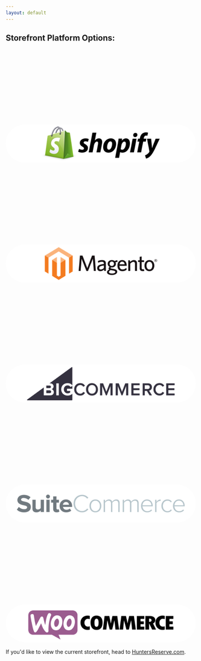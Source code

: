 ```yaml
---
layout: default
---
```


<style>
img { border-radius: 50px; margin-top: 200px; }
</style>

## Storefront Platform Options:

[![Shopify](./img/logo-shopify.png)](https://shopify.adventureyoucantaste.com)

![Magento](./img/logo-magento.png)

![BigCommerce](./img/logo-bigcommerce.png)

![SuiteCommerce](./img/logo-suitecommerce.png)

![WooCommerce](./img/logo-woocommerce.png)



If you'd like to view the current storefront, head to [HuntersReserve.com](https://www.huntersreserve.com).
